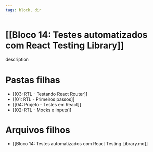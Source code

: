 ```yaml
---
tags: block, dir
---
```


# [[Bloco 14: Testes automatizados com React Testing Library]]

description

# Pastas filhas

- [[03: RTL - Testando React Router]]
- [[01: RTL - Primeiros passos]]
- [[04: Projeto - Testes em React]]
- [[02: RTL - Mocks e Inputs]]

# Arquivos filhos

- [[Bloco 14: Testes automatizados com React Testing Library.md]]
